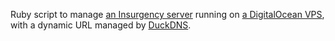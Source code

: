 Ruby script to manage [an Insurgency server](https://gameservermanagers.com/lgsm/insserver/) running on [a DigitalOcean VPS](digitalocean.com), with a dynamic URL managed by [DuckDNS](https://www.duckdns.org).